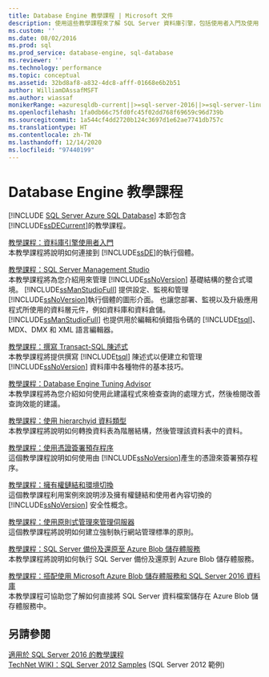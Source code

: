 ```yaml
---
title: Database Engine 教學課程 | Microsoft 文件
description: 使用這些教學課程來了解 SQL Server 資料庫引擎，包括使用者入門及使用 SQL Server Management Studio。
ms.custom: ''
ms.date: 08/02/2016
ms.prod: sql
ms.prod_service: database-engine, sql-database
ms.reviewer: ''
ms.technology: performance
ms.topic: conceptual
ms.assetid: 32bd8af8-a832-4dc8-afff-01668e6b2b51
author: WilliamDAssafMSFT
ms.author: wiassaf
monikerRange: =azuresqldb-current||>=sql-server-2016||>=sql-server-linux-2017||=azuresqldb-mi-current
ms.openlocfilehash: 1fa0db66c75fd0fc45f02dd768f69659c96d739b
ms.sourcegitcommit: 1a544cf4dd2720b124c3697d1e62ae7741db757c
ms.translationtype: HT
ms.contentlocale: zh-TW
ms.lasthandoff: 12/14/2020
ms.locfileid: "97440199"
---
```

# <a name="database-engine-tutorials"></a>Database Engine 教學課程
[!INCLUDE [SQL Server Azure SQL Database](../includes/applies-to-version/sql-asdb.md)]
本節包含 [!INCLUDE[ssDECurrent](../includes/ssdecurrent-md.md)]的教學課程。  
  
[教學課程：資料庫引擎使用者入門](../relational-databases/tutorial-getting-started-with-the-database-engine.md)  
本教學課程將說明如何連接到 [!INCLUDE[ssDE](../includes/ssde-md.md)]的執行個體。  
  
[教學課程：SQL Server Management Studio](../ssms/quickstarts/connect-query-sql-server.md)  
本教學課程將為您介紹用來管理 [!INCLUDE[ssNoVersion](../includes/ssnoversion-md.md)] 基礎結構的整合式環境。 [!INCLUDE[ssManStudioFull](../includes/ssmanstudiofull-md.md)] 提供設定、監視和管理 [!INCLUDE[ssNoVersion](../includes/ssnoversion-md.md)]執行個體的圖形介面。 也讓您部署、監視以及升級應用程式所使用的資料層元件，例如資料庫和資料倉儲。 [!INCLUDE[ssManStudioFull](../includes/ssmanstudiofull-md.md)] 也提供用於編輯和偵錯指令碼的 [!INCLUDE[tsql](../includes/tsql-md.md)]、MDX、DMX 和 XML 語言編輯器。  
  
[教學課程：撰寫 Transact-SQL 陳述式](../t-sql/tutorial-writing-transact-sql-statements.md)  
本教學課程將提供撰寫 [!INCLUDE[tsql](../includes/tsql-md.md)] 陳述式以便建立和管理 [!INCLUDE[ssNoVersion](../includes/ssnoversion-md.md)] 資料庫中各種物件的基本技巧。  
  
[教學課程：Database Engine Tuning Advisor](../tools/dta/tutorial-database-engine-tuning-advisor.md)  
本教學課程將為您介紹如何使用此建議程式來檢查查詢的處理方式，然後檢閱改善查詢效能的建議。  
  
[教學課程：使用 hierarchyid 資料類型](../relational-databases/tables/tutorial-using-the-hierarchyid-data-type.md)  
本教學課程將說明如何轉換資料表為階層結構，然後管理該資料表中的資料。  
  
[教學課程：使用憑證簽署預存程序](../relational-databases/tutorial-signing-stored-procedures-with-a-certificate.md)  
這個教學課程說明如何使用由 [!INCLUDE[ssNoVersion](../includes/ssnoversion-md.md)]產生的憑證來簽署預存程序。  
  
[教學課程：擁有權鏈結和環境切換](../relational-databases/tutorial-ownership-chains-and-context-switching.md)  
這個教學課程利用案例來說明涉及擁有權鏈結和使用者內容切換的 [!INCLUDE[ssNoVersion](../includes/ssnoversion-md.md)] 安全性概念。  
  
[教學課程：使用原則式管理來管理伺服器](../relational-databases/policy-based-management/tutorial-administering-servers-by-using-policy-based-management.md)  
這個教學課程將說明如何建立強制執行網站管理標準的原則。  
  
[教學課程：SQL Server 備份及還原至 Azure Blob 儲存體服務](~/relational-databases/tutorial-sql-server-backup-and-restore-to-azure-blob-storage-service.md)  
本教學課程將說明如何執行 SQL Server 備份及還原到 Azure Blob 儲存體服務。  
  
[教學課程：搭配使用 Microsoft Azure Blob 儲存體服務和 SQL Server 2016 資料庫](tutorial-use-azure-blob-storage-service-with-sql-server-2016.md)  
本教學課程可協助您了解如何直接將 SQL Server 資料檔案儲存在 Azure Blob 儲存體服務中。  
  
## <a name="see-also"></a>另請參閱  
[適用於 SQL Server 2016 的教學課程](../sql-server/tutorials-for-sql-server-2016.md)  
[TechNet WIKI：SQL Server 2012 Samples](https://go.microsoft.com/fwlink/?linkID=220734) (SQL Server 2012 範例)  
  
  
